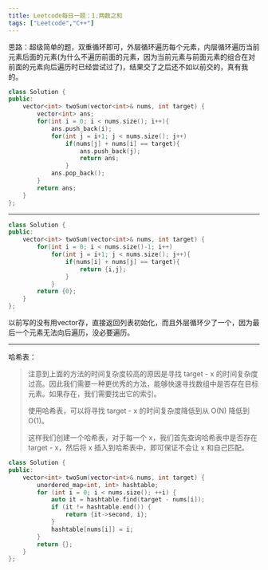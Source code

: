 ```yaml
---
title: Leetcode每日一题：1.两数之和
tags: ["Leetcode","C++"]
---
```


思路：超级简单的题，双重循环即可，外层循环遍历每个元素，内层循环遍历当前元素后面的元素(为什么不遍历前面的元素，因为当前元素与前面元素的组合在对前面的元素向后遍历时已经尝试过了)，结果交了之后还不如以前交的，真有我的。

~~~C++
class Solution {
public:
    vector<int> twoSum(vector<int>& nums, int target) {
        vector<int> ans;
        for(int i = 0; i < nums.size(); i++){
            ans.push_back(i);
            for(int j = i+1; j < nums.size(); j++)
                if(nums[j] + nums[i] == target){
                    ans.push_back(j);
                    return ans;
                }
            ans.pop_back();
        }
        return ans;
    }
};
~~~

***

~~~c++
class Solution {
public:
    vector<int> twoSum(vector<int>& nums, int target) {
        for(int i = 0; i < nums.size()-1; i++)
            for(int j = i+1; j < nums.size(); j++){
                if(nums[i] + nums[j] == target){
                    return {i,j};
                }
            }
        return {0};
    }
};
~~~

以前写的没有用vector存，直接返回列表初始化，而且外层循环少了一个，因为最后一个元素无法向后遍历，没必要遍历。

***

哈希表：

> 注意到上面的方法的时间复杂度较高的原因是寻找 target - x 的时间复杂度过高。因此我们需要一种更优秀的方法，能够快速寻找数组中是否存在目标元素。如果存在，我们需要找出它的索引。
>
> 使用哈希表，可以将寻找 target - x 的时间复杂度降低到从 O(N) 降低到 O(1)。
>
> 这样我们创建一个哈希表，对于每一个 x，我们首先查询哈希表中是否存在 target - x，然后将 x 插入到哈希表中，即可保证不会让 x 和自己匹配。
>

~~~C++
class Solution {
public:
    vector<int> twoSum(vector<int>& nums, int target) {
        unordered_map<int, int> hashtable;
        for (int i = 0; i < nums.size(); ++i) {
            auto it = hashtable.find(target - nums[i]);
            if (it != hashtable.end()) {
                return {it->second, i};
            }
            hashtable[nums[i]] = i;
        }
        return {};
    }
};
~~~

